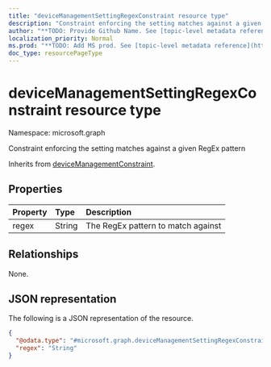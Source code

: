 ```yaml
---
title: "deviceManagementSettingRegexConstraint resource type"
description: "Constraint enforcing the setting matches against a given RegEx pattern"
author: "**TODO: Provide Github Name. See [topic-level metadata reference](https://msgo.azurewebsites.net/add/document/guidelines/metadata.html#topic-level-metadata)**"
localization_priority: Normal
ms.prod: "**TODO: Add MS prod. See [topic-level metadata reference](https://msgo.azurewebsites.net/add/document/guidelines/metadata.html#topic-level-metadata)**"
doc_type: resourcePageType
---
```


# deviceManagementSettingRegexConstraint resource type

Namespace: microsoft.graph



Constraint enforcing the setting matches against a given RegEx pattern


Inherits from [deviceManagementConstraint](../resources/devicemanagementconstraint.md).

## Properties
|Property|Type|Description|
|:---|:---|:---|
|regex|String|The RegEx pattern to match against|

## Relationships
None.

## JSON representation
The following is a JSON representation of the resource.
<!-- {
  "blockType": "resource",
  "@odata.type": "microsoft.graph.deviceManagementSettingRegexConstraint"
}
-->
``` json
{
  "@odata.type": "#microsoft.graph.deviceManagementSettingRegexConstraint",
  "regex": "String"
}
```

